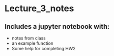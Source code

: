 # Lecture_3_notes
## Includes a jupyter notebook with: 
* notes from class
* an example function
* Some help for completing HW2

